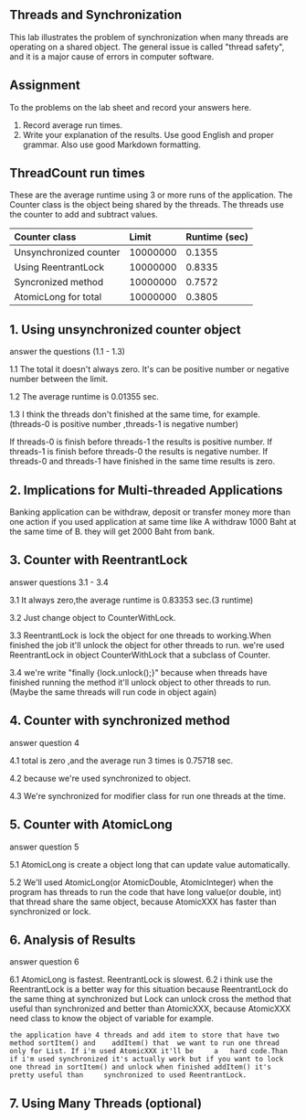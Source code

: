 ## Threads and Synchronization

This lab illustrates the problem of synchronization when many threads are operating on a shared object.  The general issue is called "thread safety", and it is a major cause of errors in computer software.

## Assignment

To the problems on the lab sheet and record your answers here.

1. Record average run times.
2. Write your explanation of the results.  Use good English and proper grammar.  Also use good Markdown formatting.

## ThreadCount run times

These are the average runtime using 3 or more runs of the application.
The Counter class is the object being shared by the threads.
The threads use the counter to add and subtract values.

| Counter class           | Limit              | Runtime (sec)   |
|:------------------------|:-------------------|-----------------|
| Unsynchronized counter  | 10000000           | 0.1355          |
| Using ReentrantLock     | 10000000           | 0.8335          |
| Syncronized method      | 10000000           | 0.7572          |
| AtomicLong for total    | 10000000           | 0.3805          |

## 1. Using unsynchronized counter object

answer the questions (1.1 - 1.3)

1.1 The total it doesn't always zero. It's can be positive number or negative number between the limit. 

1.2 The average runtime is 0.01355 sec.

1.3 I think the threads don't finished at the same time, for example.
(threads-0 is positive number ,threads-1 is negative number)

If threads-0 is finish before threads-1 the results is positive number.
If threads-1 is finish before threads-0 the results is negative number.
If threads-0 and threads-1 have finished in the same time results is zero.

## 2. Implications for Multi-threaded Applications

Banking application can be withdraw, deposit or transfer money more than one action if you used application at same time like A withdraw 1000 Baht at the same time of B. they will get 2000 Baht from bank.

## 3. Counter with ReentrantLock

answer questions 3.1 - 3.4

3.1 It always zero,the average runtime is 0.83353 sec.(3 runtime)

3.2 Just change object to CounterWithLock.

3.3 ReentrantLock is lock the object for one threads to working.When finished the job it'll unlock the object for 	other threads to run. we're used ReentrantLock in object CounterWithLock that a subclass of Counter.

3.4 we're write "finally {lock.unlock();}" because when threads have finished running the method it'll unlock object 	to other threads to run.(Maybe the same threads will run code in object again)



## 4. Counter with synchronized method

answer question 4

4.1 total is zero ,and the average run 3 times is 0.75718 sec.

4.2 because we're used synchronized to object.

4.3 We're synchronized for modifier class for run one threads at the time.

## 5. Counter with AtomicLong

answer question 5

5.1 AtomicLong is create a object long that can update value automatically. 

5.2 We'll used AtomicLong(or AtomicDouble, AtomicInteger) when the program has threads to run the code that have long 	value(or double, int) that thread share the same object, because AtomicXXX has faster than synchronized or lock.

## 6. Analysis of Results

answer question 6

6.1 AtomicLong is fastest.
	ReentrantLock is slowest.
6.2 i think use the ReentrantLock is a better way for this situation because ReentrantLock do the same thing at 	synchronized but Lock can unlock cross the method that useful than synchronized and better than AtomicXXX, 	because AtomicXXX need class to know the object of variable for example.

	the application have 4 threads and add item to store that have two method sortItem() and 	addItem() that 	we want to run one thread only for List. If i'm used AtomicXXX it'll be 	a 	hard code.Than if i'm used synchronized it's actually work but if you want to lock 	one thread in sortItem() and unlock when finished addItem() it's pretty useful than 	synchronized to used ReentrantLock.

		
	

## 7. Using Many Threads (optional)

